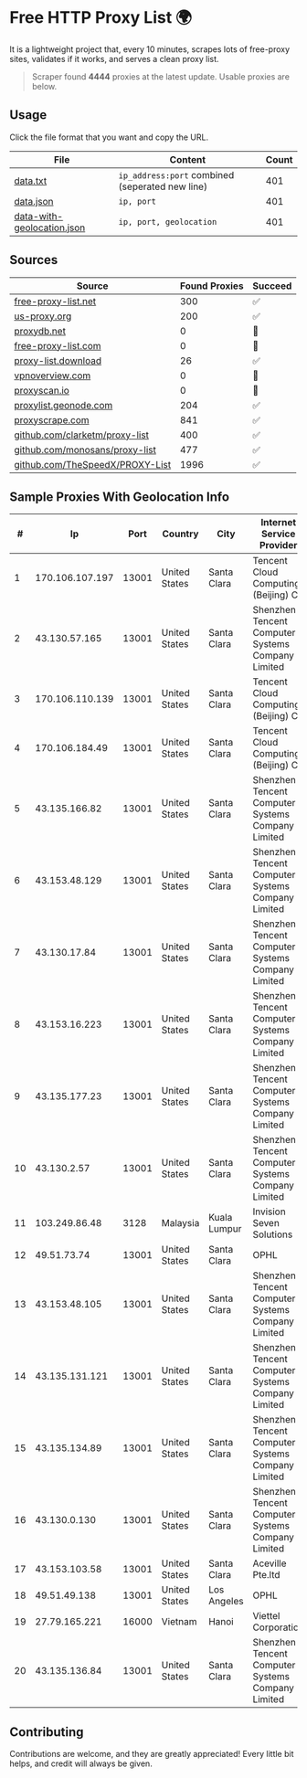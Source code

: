 
# Free HTTP Proxy List 🌍

It is a lightweight project that, every 10 minutes, scrapes lots of free-proxy sites, validates if it works, and serves a clean proxy list.


> Scraper found **4444** proxies at the latest update. Usable proxies are below.

## Usage

Click the file format that you want and copy the URL.


|File|Content|Count|
|----|-------|-----|
|[data.txt](https://raw.githubusercontent.com/themiralay/Proxy-List-World/master/data.txt)|`ip_address:port` combined (seperated new line)|401|
|[data.json](https://raw.githubusercontent.com/themiralay/Proxy-List-World/master/data.json)|`ip, port`|401|
|[data-with-geolocation.json](https://raw.githubusercontent.com/themiralay/Proxy-List-World/master/data-with-geolocation.json)|`ip, port, geolocation`|401|

## Sources

|Source|Found Proxies|Succeed|
|------|-------------|-------|
|[free-proxy-list.net](https://free-proxy-list.net)|300|✅|
|[us-proxy.org](https://www.us-proxy.org)|200|✅|
|[proxydb.net](http://proxydb.net)|0|🚫|
|[free-proxy-list.com](https://free-proxy-list.com/?page=&port=&type%5B%5D=http&type%5B%5D=https&up_time=0&search=Search)|0|🚫|
|[proxy-list.download](https://www.proxy-list.download/HTTP)|26|✅|
|[vpnoverview.com](https://vpnoverview.com/privacy/anonymous-browsing/free-proxy-servers)|0|🚫|
|[proxyscan.io](https://www.proxyscan.io)|0|🚫|
|[proxylist.geonode.com](https://proxylist.geonode.com/api/proxy-list?limit=300&page=1&sort_by=lastChecked&sort_type=desc&protocols=http,https)|204|✅|
|[proxyscrape.com](https://api.proxyscrape.com/v2/?request=displayproxies&protocol=http&timeout=10000&country=all&ssl=all&anonymity=all)|841|✅|
|[github.com/clarketm/proxy-list](https://raw.githubusercontent.com/clarketm/proxy-list/master/proxy-list-raw.txt)|400|✅|
|[github.com/monosans/proxy-list](https://raw.githubusercontent.com/monosans/proxy-list/main/proxies/http.txt)|477|✅|
|[github.com/TheSpeedX/PROXY-List](https://raw.githubusercontent.com/TheSpeedX/PROXY-List/master/http.txt)|1996|✅|


## Sample Proxies With Geolocation Info

|#|Ip|Port|Country|City|Internet Service Provider|
|-|--|----|-------|----|-------------------------|
|1|170.106.107.197|13001|United States|Santa Clara|Tencent Cloud Computing (Beijing) Co|
|2|43.130.57.165|13001|United States|Santa Clara|Shenzhen Tencent Computer Systems Company Limited|
|3|170.106.110.139|13001|United States|Santa Clara|Tencent Cloud Computing (Beijing) Co|
|4|170.106.184.49|13001|United States|Santa Clara|Tencent Cloud Computing (Beijing) Co|
|5|43.135.166.82|13001|United States|Santa Clara|Shenzhen Tencent Computer Systems Company Limited|
|6|43.153.48.129|13001|United States|Santa Clara|Shenzhen Tencent Computer Systems Company Limited|
|7|43.130.17.84|13001|United States|Santa Clara|Shenzhen Tencent Computer Systems Company Limited|
|8|43.153.16.223|13001|United States|Santa Clara|Shenzhen Tencent Computer Systems Company Limited|
|9|43.135.177.23|13001|United States|Santa Clara|Shenzhen Tencent Computer Systems Company Limited|
|10|43.130.2.57|13001|United States|Santa Clara|Shenzhen Tencent Computer Systems Company Limited|
|11|103.249.86.48|3128|Malaysia|Kuala Lumpur|Invision Seven Solutions|
|12|49.51.73.74|13001|United States|Santa Clara|OPHL|
|13|43.153.48.105|13001|United States|Santa Clara|Shenzhen Tencent Computer Systems Company Limited|
|14|43.135.131.121|13001|United States|Santa Clara|Shenzhen Tencent Computer Systems Company Limited|
|15|43.135.134.89|13001|United States|Santa Clara|Shenzhen Tencent Computer Systems Company Limited|
|16|43.130.0.130|13001|United States|Santa Clara|Shenzhen Tencent Computer Systems Company Limited|
|17|43.153.103.58|13001|United States|Santa Clara|Aceville Pte.ltd|
|18|49.51.49.138|13001|United States|Los Angeles|OPHL|
|19|27.79.165.221|16000|Vietnam|Hanoi|Viettel Corporation|
|20|43.135.136.84|13001|United States|Santa Clara|Shenzhen Tencent Computer Systems Company Limited|



## Contributing

Contributions are welcome, and they are greatly appreciated! Every
little bit helps, and credit will always be given.

